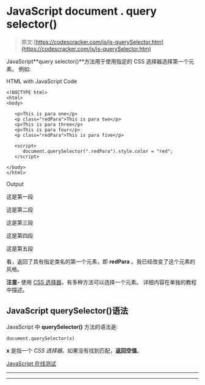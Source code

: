 # JavaScript document . query selector()

> 原文:[https://codescracker.com/js/js-querySelector.htm](https://codescracker.com/js/js-querySelector.htm)

JavaScript**query selector()**方法用于使用指定的 CSS 选择器选择第一个元素。 例如:

HTML with JavaScript Code

```
<!DOCTYPE html>
<html>
<body>

   <p>This is para one</p>
   <p class="redPara">This is para two</p>
   <p>This is para three</p>
   <p>This is para four</p>
   <p class="redPara">This is para five</p>

   <script>
      document.querySelector(".redPara").style.color = "red";
   </script>

</body>
</html>
```

Output

这是第一段

这是第二段

这是第三段

这是第四段

这是第五段

看，返回了具有指定类名的第一个元素，即 **redPara** 。我已经改变了这个元素的 风格。

**注意-** 使用 [CSS 选择器](/css/css-selectors.htm)，有多种方法可以选择一个元素。 详细内容在单独的教程中描述。

## JavaScript querySelector()语法

JavaScript 中 **querySelector()** 方法的语法是:

```
document.querySelector(x)
```

**x** 是指一个 *CSS 选择器*。如果没有找到匹配，**返回空值**。

[JavaScript 在线测试](/exam/showtest.php?subid=6)

* * *

* * *